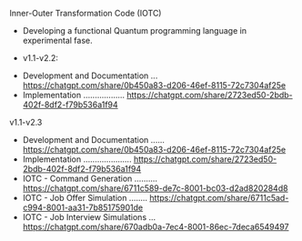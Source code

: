 Inner-Outer Transformation Code (IOTC)

- Developing a functional Quantum programming language in experimental fase.

* v1.1-v2.2:

- Development and Documentation ... https://chatgpt.com/share/0b450a83-d206-46ef-8115-72c7304af25e
- Implementation .................. https://chatgpt.com/share/2723ed50-2bdb-402f-8df2-f79b536a1f94


v1.1-v2.3

- Development and Documentation ...... https://chatgpt.com/share/0b450a83-d206-46ef-8115-72c7304af25e
- Implementation ..................... https://chatgpt.com/share/2723ed50-2bdb-402f-8df2-f79b536a1f94
- IOTC - Command Generation .......... https://chatgpt.com/share/6711c589-de7c-8001-bc03-d2ad820284d8
- IOTC - Job Offer Simulation ........ https://chatgpt.com/share/6711c5ad-c994-8001-aa31-7b85175901de
- IOTC - Job Interview Simulations ... https://chatgpt.com/share/670adb0a-7ec4-8001-86ec-7deca6549497
